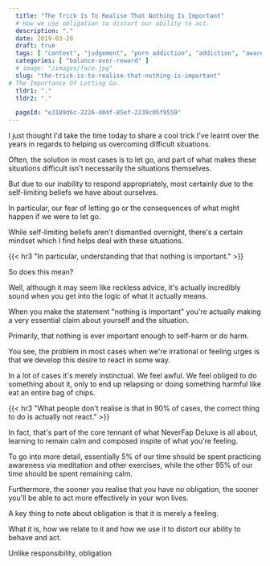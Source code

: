 ```yaml
---
  title: "The Trick Is To Realise That Nothing Is Important"
  # How we use obligation to distort our ability to act.
  description: "."
  date: 2019-03-20
  draft: true
  tags: [ "context", "judgement", "porn addiction", "addiction", "awareness", "awareness exercises", "perspective", "nofap", "neverfap", "neverfap deluxe" ]
  categories: [ "balance-over-reward" ]
  # image: "/images/face.jpg"
  slug: "the-trick-is-to-realise-that-nothing-is-important"
# The Importance Of Letting Go. 
  tldr1: "."
  tldr2: "."

  pageId: "e3189d6c-2226-404f-85ef-2239c05f9559"
---
```


I just thought I'd take the time today to share a cool trick I've learnt over the years in regards to helping us overcoming difficult situations.

Often, the solution in most cases is to let go, and part of what makes these situations difficult isn't necessarily the situations themselves.

But due to our inability to respond appropriately, most certainly due to the self-limiting beliefs we have about ourselves. 

In particular, our fear of letting go or the consequences of what might happen if we were to let go.

While self-limiting beliefs aren't dismantled overnight, there's a certain mindset which I find helps deal with these situations.


{{< hr3 "In particular, understanding that that nothing is important." >}}


So does this mean?

Well, although it may seem like reckless advice, it's actually incredibly sound when you get into the logic of what it actually means. 

When you make the statement "nothing is important" you're actually making a very essential claim about yourself and the situation. 

Primarily, that nothing is ever important enough to self-harm or do harm.

You see, the problem in most cases when we're irrational or feeling urges is that we develop this desire to react in some way. 

In a lot of cases it's merely instinctual. We feel awful. We feel obliged to do something about it, only to end up relapsing or doing something harmful like eat an entire bag of chips.


{{< hr3 "What people don't realise is that in 90% of cases, the correct thing to do is actually not react." >}}


In fact, that's part of the core tennant of what NeverFap Deluxe is all about, learning to remain calm and composed inspite of what you're feeling.

To go into more detail, essentially 5% of our time should be spent practicing awareness via meditation and other exercises, while the other 95% of our time should be spent remaining calm.



<!-- OBLIGATION ARTICLE  -->

Furthermore, the sooner you realise that you have no obligation, the sooner you'll be able to act more effectively in your won lives. 

A key thing to note about obligation is that it is merely a feeling.

What it is, how we relate to it and how we use it to distort our ability to behave and act.
 

Unlike responsibility, obligation 


